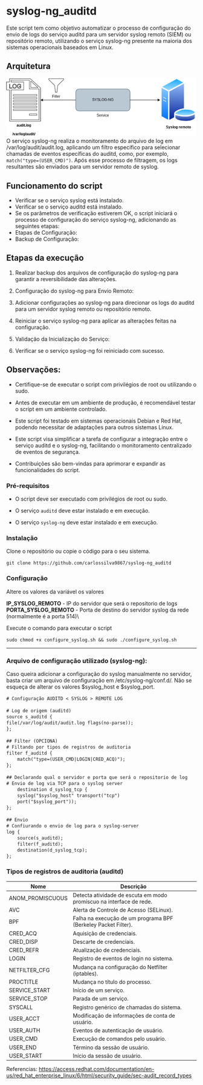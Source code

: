 # syslog-ng_auditd

Este script tem como objetivo automatizar o processo de configuração do envio de logs do serviço auditd para um servidor syslog remoto (SIEM) ou repositório remoto, utilizando o serviço syslog-ng presente na maioria dos sistemas operacionais baseados em Linux.

## Arquitetura
![imagem](https://github.com/carlossilva9867/syslog-ng_auditd/blob/main/arquitetura_syslog.png?raw=true)\
O serviço syslog-ng realiza o monitoramento do arquivo de log em /var/log/audit/audit.log, aplicando um filtro específico para selecionar chamadas de eventos específicas do auditd, como, por exemplo, `match("type=(USER_CMD)")`. Após esse processo de filtragem, os logs resultantes são enviados para um servidor remoto de syslog.

## Funcionamento do script

- Verificar se o serviço syslog está instalado.
- Verificar se o serviço auditd está instalado.
- Se os parâmetros de verificação estiverem OK, o script iniciará o processo de configuração do serviço syslog-ng, adicionando as seguintes etapas:
- Etapas de Configuração:
- Backup de Configuração:

 
## Etapas da execução
1) Realizar backup dos arquivos de configuração do syslog-ng para garantir a reversibilidade das alterações.

2) Configuração do syslog-ng para Envio Remoto:

3) Adicionar configurações ao syslog-ng para direcionar os logs do auditd para um servidor syslog remoto ou repositório remoto.

4) Reiniciar o serviço syslog-ng para aplicar as alterações feitas na configuração.

5) Validação da Inicialização do Serviço:

6) Verificar se o serviço syslog-ng foi reiniciado com sucesso.

  

## Observações:

- Certifique-se de executar o script com privilégios de root ou utilizando o sudo.

- Antes de executar em um ambiente de produção, é recomendável testar o script em um ambiente controlado.

- Este script foi testado em sistemas operacionais Debian e Red Hat, podendo necessitar de adaptações para outros sistemas Linux.

- Este script visa simplificar a tarefa de configurar a integração entre o serviço auditd e o syslog-ng, facilitando o monitoramento centralizado de eventos de segurança.

- Contribuições são bem-vindas para aprimorar e expandir as funcionalidades do script.

  

### Pré-requisitos

- O script deve ser executado com privilégios de root ou sudo.

- O serviço `auditd` deve estar instalado e em execução.

- O serviço `syslog-ng` deve estar instalado e em execução.

### Instalação

Clone o repositório ou copie o código para o seu sistema.

```
git clone https://github.com/carlossilva9867/syslog-ng_auditd
```

### Configuração
Altere os valores da variável os valores

**IP_SYSLOG_REMOTO**           - IP do servidor que será o repositorio de logs\
**PORTA_SYSLOG_REMOTO** - Porta de destino do servidor syslog da rede (normalmente é a porta 514)\

Execute o comando para executar o script
```
sudo chmod +x configure_syslog.sh && sudo ./configure_syslog.sh
```

----

### Arquivo de configuração utilizado (syslog-ng):
Caso queira adicionar a configuração do syslog manualmente no servidor, basta criar um arquivo de configuração em /etc/syslog-ng/conf.d/. Não se esqueça de alterar os valores $syslog_host e $syslog_port.
```
# Configuração AUDITD < SYSLOG > REMOTE LOG

# Log de origem (auditd)
source s_auditd {
file(/var/log/audit/audit.log flags(no-parse));
};

## Filter (OPCIONA) 
# Filtando por tipos de registros de auditoria
filter f_auditd {
	match("type=(USER_CMD|LOGIN|CRED_ACQ)");
};

## Declarando qual o servidor e porta que será o repositorio de log
# Envio de log via TCP para o syslog server
	destination d_syslog_tcp {
	syslog("$syslog_host" transport("tcp")
	port("$syslog_port"));
};

## Envio
# Confiurando o envio de log para o syslog-server
log {
	source(s_auditd);
	filter(f_auditd);
	destination(d_syslog_tcp);
};
```


### Tipos de registros de auditoria (auditd)

| Nome             | Descrição                                        |
|------------------|--------------------------------------------------|
| ANOM_PROMISCUOUS | Detecta atividade de escuta em modo promíscuo na interface de rede. |
| AVC              | Alerta de Controle de Acesso (SELinux).           |
| BPF              | Falha na execução de um programa BPF (Berkeley Packet Filter). |
| CRED_ACQ         | Aquisição de credenciais.                        |
| CRED_DISP        | Descarte de credenciais.                         |
| CRED_REFR        | Atualização de credenciais.                      |
| LOGIN            | Registro de eventos de login no sistema.         |
| NETFILTER_CFG    | Mudança na configuração do Netfilter (iptables). |
| PROCTITLE        | Mudança no título do processo.                   |
| SERVICE_START    | Início de um serviço.                            |
| SERVICE_STOP     | Parada de um serviço.                            |
| SYSCALL          | Registro genérico de chamadas do sistema.        |
| USER_ACCT        | Modificação de informações de conta de usuário.  |
| USER_AUTH        | Eventos de autenticação de usuário.              |
| USER_CMD         | Execução de comandos pelo usuário.               |
| USER_END         | Término da sessão de usuário.                   |
| USER_START       | Início da sessão de usuário.                     |

Referencias: https://access.redhat.com/documentation/en-us/red_hat_enterprise_linux/6/html/security_guide/sec-audit_record_types